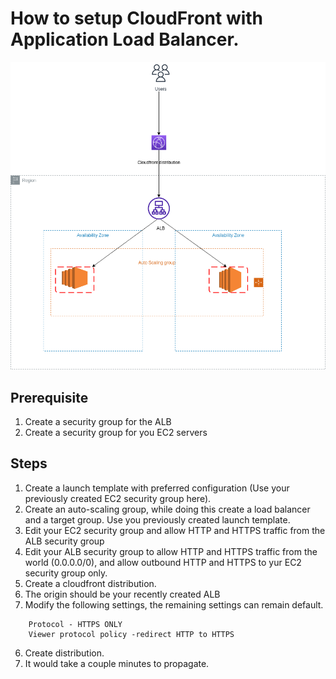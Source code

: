 # How to setup CloudFront with Application Load Balancer.


![Content delivery using Cloudfront and ALB. ](https://github.com/blackxavier/static-website-with-cloudfront-alb/blob/main/alb-cloudfront.drawio.png "Infrastructure image ")


## Prerequisite

1. Create a security group for the ALB
2. Create a security group for you EC2 servers

## Steps


1. Create a launch template with preferred configuration (Use your previously created EC2 security group here). 
2. Create an auto-scaling group, while doing this create a load balancer and a target group. Use you previously created launch template. 
3. Edit your EC2 security group and allow HTTP and HTTPS traffic from the ALB security group
4. Edit your ALB security group to allow HTTP and HTTPS traffic from the world (0.0.0.0/0), and allow outbound HTTP and HTTPS to yur EC2 security group only.
5. Create a cloudfront distribution. 
6. The origin should be your recently created ALB
7. Modify the following settings, the remaining settings can remain default. 

  ``` 
      Protocol - HTTPS ONLY
      Viewer protocol policy -redirect HTTP to HTTPS
  ```
6. Create distribution. 
7. It would take a couple minutes to propagate. 
